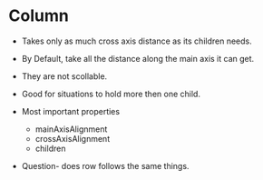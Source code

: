 # Column
    
* Takes only as much cross axis distance as its children needs.
* By Default, take all the distance along the main axis it can get.
* They are not scollable.
* Good for situations to hold more then one child.
* Most important properties
    * mainAxisAlignment
    * crossAxisAlignment
    * children

* Question- does row follows the same things.
